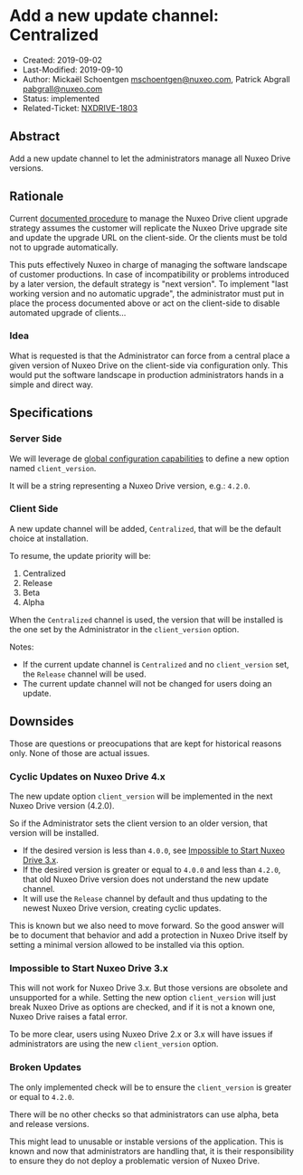 # Add a new update channel: Centralized

- Created: 2019-09-02
- Last-Modified: 2019-09-10
- Author: Mickaël Schoentgen <mschoentgen@nuxeo.com>,
          Patrick Abgrall <pabgrall@nuxeo.com>
- Status: implemented
- Related-Ticket: [NXDRIVE-1803](https://jira.nuxeo.com/browse/NXDRIVE-1803)

## Abstract

Add a new update channel to let the administrators manage all Nuxeo Drive versions.

## Rationale

Current [documented procedure](https://doc.nuxeo.com/client-apps/nuxeo-drive-update-site/) to manage the Nuxeo Drive client upgrade strategy assumes the customer will replicate the Nuxeo Drive upgrade site and update the upgrade URL on the client-side. Or the clients must be told not to upgrade automatically.

This puts effectively Nuxeo in charge of managing the software landscape of customer productions.
In case of incompatibility or problems introduced by a later version, the default strategy is "next version".
To implement "last working version and no automatic upgrade", the administrator must put in place the process documented above or act on the client-side to disable automated upgrade of clients...

### Idea

What is requested is that the Administrator can force from a central place a given version of Nuxeo Drive on the client-side via configuration only.
This would put the software landscape in production administrators hands in a simple and direct way.

## Specifications

### Server Side

We will leverage de [global configuration capabilities](https://doc.nuxeo.com/client-apps/how-to-configure-nuxeo-drive-globally/) to define a new option named `client_version`.

It will be a string representing a Nuxeo Drive version, e.g.: `4.2.0`.

### Client Side

A new update channel will be added, `Centralized`, that will be the default choice at installation.

To resume, the update priority will be:

1. Centralized
2. Release
3. Beta
4. Alpha

When the `Centralized` channel is used, the version that will be installed is the one set by the Administrator in the `client_version` option.

Notes:

* If the current update channel is `Centralized` and no `client_version` set, the `Release` channel will be used.
* The current update channel will not be changed for users doing an update.

## Downsides

Those are questions or preocupations that are kept for historical reasons only. None of those are actual issues.

### Cyclic Updates on Nuxeo Drive 4.x

The new update option `client_version` will be implemented in the next Nuxeo Drive version (4.2.0).

So if the Administrator sets the client version to an older version, that version will be installed.

* If the desired version is less than `4.0.0`, see [Impossible to Start Nuxeo Drive 3.x](#impossible-to-start-nuxeo-drive-3.x).
* If the desired version is greater or equal to `4.0.0` and less than `4.2.0`, that old Nuxeo Drive version does not understand the new update channel.
* It will use the `Release` channel by default and thus updating to the newest Nuxeo Drive version, creating cyclic updates.

This is known but we also need to move forward.
So the good answer will be to document that behavior and add a protection in Nuxeo Drive itself by setting a minimal version allowed to be installed via this option.

### Impossible to Start Nuxeo Drive 3.x

This will not work for Nuxeo Drive 3.x. But those versions are obsolete and unsupported for a while.
Setting the new option `client_version` will just break Nuxeo Drive as options are checked, and if it is not a known one, Nuxeo Drive raises a fatal error.

To be more clear, users using Nuxeo Drive 2.x or 3.x will have issues if administrators are using the new `client_version` option.

### Broken Updates

The only implemented check will be to ensure the `client_version` is greater or equal to `4.2.0`.

There will be no other checks so that administrators can use alpha, beta and release versions.

This might lead to unusable or instable versions of the application.
This is known and now that administrators are handling that, it is their responsibility to ensure they do not deploy a problematic version of Nuxeo Drive.
